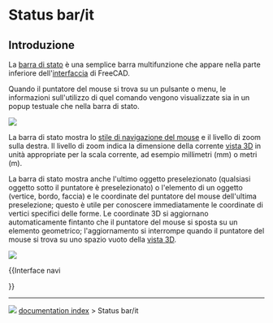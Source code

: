 # Status bar/it
## Introduzione

La [barra di stato](status_bar/it.md) è una semplice barra multifunzione che appare nella parte inferiore dell\'[interfaccia](interface/it.md) di FreeCAD.

Quando il puntatore del mouse si trova su un pulsante o menu, le informazioni sull\'utilizzo di quel comando vengono visualizzate sia in un popup testuale che nella barra di stato.

![](images/FreeCAD_Status_bar.png )

La barra di stato mostra lo [stile di navigazione del mouse](Mouse_navigation/it.md) e il livello di zoom sulla destra. Il livello di zoom indica la dimensione della corrente [vista 3D](3D_view/it.md) in unità appropriate per la scala corrente, ad esempio millimetri (mm) o metri (m).

La barra di stato mostra anche l\'ultimo oggetto preselezionato (qualsiasi oggetto sotto il puntatore è preselezionato) o l\'elemento di un oggetto (vertice, bordo, faccia) e le coordinate del puntatore del mouse dell\'ultima preselezione; questo è utile per conoscere immediatamente le coordinate di vertici specifici delle forme. Le coordinate 3D si aggiornano automaticamente fintanto che il puntatore del mouse si sposta su un elemento geometrico; l\'aggiornamento si interrompe quando il puntatore del mouse si trova su uno spazio vuoto della [vista 3D](3D_view/it.md).

![](images/FreeCAD_Status_bar_selected.png )


{{Interface navi

}}



---
![](images/Button_right.svg) [documentation index](../README.md) > Status bar/it
